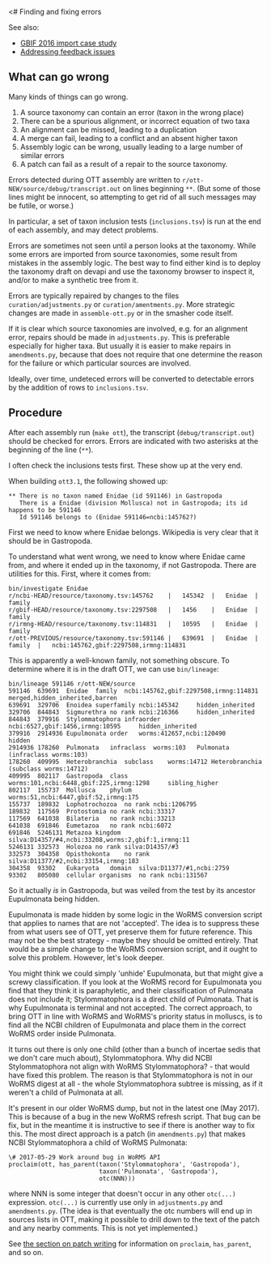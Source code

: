 <# Finding and fixing errors

See also:

 * [GBIF 2016 import case study](gbif-2016-case-study.md)
 * [Addressing feedback issues](curation.md)

## What can go wrong

Many kinds of things can go wrong.

1. A source taxonomy can contain an error (taxon in the wrong place)
1. There can be a spurious alignment, or incorrect equation of two taxa
1. An alignment can be missed, leading to a duplication
1. A merge can fail, leading to a conflict and an absent higher taxon
1. Assembly logic can be wrong, usually leading to a large number of
   similar errors
1. A patch can fail as a result of a repair to the source taxonomy.

Errors detected during OTT assembly are written to
`r/ott-NEW/source/debug/transcript.out` on lines beginning `**`.  (But
some of those lines might be innocent, so attempting to get rid of all
such messages may be futile, or worse.)

In particular, a set of taxon inclusion tests (`inclusions.tsv`) is
run at the end of each assembly, and may detect problems.

Errors are sometimes not seen until a person looks at the taxonomy.
While some errors are imported from source taxonomies, some result
from mistakes in the assembly logic.  The best way to find either kind
is to deploy the taxonomy draft on devapi and use the taxonomy browser
to inspect it, and/or to make a synthetic tree from it.

Errors are typically repaired by changes to the files
`curation/adjustments.py` or `curation/amentments.py`.  More strategic
changes are made in `assemble-ott.py` or in the smasher code itself.

If it is clear which source taxonomies are involved, e.g. for an
alignment error, repairs should be made in `adjustments.py`.  This is
preferable especially for higher taxa.  But usually it is easier to
make repairs in `amendments.py`, because that does not require that
one determine the reason for the failure or which particular sources
are involved.

Ideally, over time, undeteced errors will be converted to detectable
errors by the addition of rows to `inclusions.tsv`.

## Procedure

After each assembly run (`make ott`), the transcript
(`debug/transcript.out`) should be checked for errors.  Errors are
indicated with two asterisks at the beginning of the line (`**`).

I often check the inclusions tests first.  These show up at the very
end.

When building `ott3.1`, the following showed up:

    ** There is no taxon named Enidae (id 591146) in Gastropoda
       There is a Enidae (division Mollusca) not in Gastropoda; its id happens to be 591146
       Id 591146 belongs to (Enidae 591146=ncbi:145762?)

First we need to know where Enidae belongs.  Wikipedia is very clear
that it should be in Gastropoda.

To understand what went wrong, we need to know where Enidae came from,
and where it ended up in the taxonomy, if not Gastropoda.  There are
utilities for this.  First, where it comes from:

    bin/investigate Enidae
    r/ncbi-HEAD/resource/taxonomy.tsv:145762	|	145342	|	Enidae	|	family
    r/gbif-HEAD/resource/taxonomy.tsv:2297508	|	1456	|	Enidae	|	family
    r/irmng-HEAD/resource/taxonomy.tsv:114831	|	10595	|	Enidae	|	family
    r/ott-PREVIOUS/resource/taxonomy.tsv:591146	|	639691	|	Enidae	|	family	|	ncbi:145762,gbif:2297508,irmng:114831

This is apparently a well-known family, not something obscure.  To
determine where it is in the draft OTT, we can use `bin/lineage`:

    bin/lineage 591146 r/ott-NEW/source
    591146	639691	Enidae	family	ncbi:145762,gbif:2297508,irmng:114831		merged,hidden_inherited,barren	
    639691	329706	Enoidea	superfamily	ncbi:145342		hidden_inherited
    329706	844843	Sigmurethra	no rank	ncbi:216366		hidden_inherited
    844843	379916	Stylommatophora	infraorder	ncbi:6527,gbif:1456,irmng:10595		hidden_inherited
    379916	2914936	Eupulmonata	order	worms:412657,ncbi:120490		hidden
    2914936	178260	Pulmonata	infraclass	worms:103	Pulmonata (infraclass worms:103)
    178260	409995	Heterobranchia	subclass	worms:14712	Heterobranchia (subclass worms:14712)
    409995	802117	Gastropoda	class	worms:101,ncbi:6448,gbif:225,irmng:1298		sibling_higher
    802117	155737	Mollusca	phylum	worms:51,ncbi:6447,gbif:52,irmng:175
    155737	189832	Lophotrochozoa	no rank	ncbi:1206795
    189832	117569	Protostomia	no rank	ncbi:33317
    117569	641038	Bilateria	no rank	ncbi:33213
    641038	691846	Eumetazoa	no rank	ncbi:6072
    691846	5246131	Metazoa	kingdom	silva:D14357/#4,ncbi:33208,worms:2,gbif:1,irmng:11
    5246131	332573	Holozoa	no rank	silva:D14357/#3
    332573	304358	Opisthokonta	no rank	silva:D11377/#2,ncbi:33154,irmng:183
    304358	93302	Eukaryota	domain	silva:D11377/#1,ncbi:2759
    93302	805080	cellular organisms	no rank	ncbi:131567

So it actually _is_ in Gastropoda, but was veiled from the test by its
ancestor Eupulmonata being hidden.

Eupulmonata is made hidden by some logic in the WoRMS conversion
script that applies to names that are not 'accepted'.  The idea is to
suppress these from what users see of OTT, yet preserve them for
future reference.  This may not be the best strategy - maybe they
should be omitted entirely.  That would be a simple change to the
WoRMS conversion script, and it ought to solve this problem.  However,
let's look deeper.

You might think we could simply 'unhide' Eupulmonata, but that might
give a screwy classification.  If you look at the WoRMS record for
Eupulmonata you find that they think it is paraphyletic, and their
classification of Pulmonata does not include it; Stylommatophora is a
direct child of Pulmonata.  That is why Eupulmonata is terminal and
not accepted.  The correct approach, to bring OTT in line with WoRMS
and WoRMS's priority status in molluscs, is to find all the NCBI
children of Eupulmonata and place them in the correct WoRMS order
inside Pulmonata.

It turns out there is only one child (other than a bunch of incertae
sedis that we don't care much about), Stylommatophora.  Why did NCBI
Stylommatophora not align with WoRMS Stylommatophora? - that would
have fixed this problem.  The reason is that Stylommatophora is not in our WoRMS digest
at all - the whole Stylommatophora subtree is missing, as if it
weren't a child of Pulmonata at all.

It's present in our older WoRMS dump, but not in the latest one (May
2017).  This is because of a bug in the new WoRMS refresh script.
That bug can be fix, but in the meantime it is instructive to see if
there is another way to fix this.  The most direct approach is a patch
(in `amendments.py`) that makes NCBI Stylommatophora a child of WoRMS
Pulmonata:

    \# 2017-05-29 Work around bug in WoRMS API
    proclaim(ott, has_parent(taxon('Stylommatophora', 'Gastropoda'),
                             taxon('Pulmonata', 'Gastropoda'),
                             otc(NNN)))

where NNN is some integer that doesn't occur in any other `otc(...)`
expression.  `otc(...)` is currently use only in `adjustments.py` and
`amendments.py`.  (The idea is that eventually the otc numbers will
end up in sources lists in OTT, making it possible to drill down to
the text of the patch and any nearby comments.  This is not yet
implemented.)

See [the section on patch writing](patch.md) for information on 
`proclaim`, `has_parent`, and so on.
